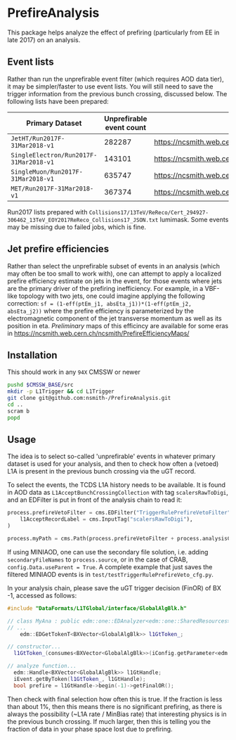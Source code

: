 PrefireAnalysis
===============
This package helps analyze the effect of prefiring (particularly from EE in late 2017) on an analysis.

## Event lists
Rather than run the unprefirable event filter (which requires AOD data tier), it may be simpler/faster to use event lists.
You will still need to save the trigger information from the previous bunch crossing, discussed below.
The following lists have been prepared:

| Primary Dataset | Unprefirable event count | ROOT file |
| --- | --- | --- |
| `JetHT/Run2017F-31Mar2018-v1` | 282287 | https://ncsmith.web.cern.ch/ncsmith/UnprefirableEventLists/JetHT_Run2017F_unprefirableEvents.root |
| `SingleElectron/Run2017F-31Mar2018-v1` | 143101 | https://ncsmith.web.cern.ch/ncsmith/UnprefirableEventLists/SingleElectron_Run2017F_unprefirableEvents.root |
| `SingleMuon/Run2017F-31Mar2018-v1` | 635747 | https://ncsmith.web.cern.ch/ncsmith/UnprefirableEventLists/SingleMuon_Run2017F_unprefirableEvents.root |
| `MET/Run2017F-31Mar2018-v1` | 367374 | https://ncsmith.web.cern.ch/ncsmith/UnprefirableEventLists/MET_Run2017F_unprefirableEvents.root |

Run2017 lists prepared with `Collisions17/13TeV/ReReco/Cert_294927-306462_13TeV_EOY2017ReReco_Collisions17_JSON.txt` lumimask.
Some events may be missing due to failed jobs, which is fine.

## Jet prefire efficiencies
Rather than select the unprefirable subset of events in an analysis (which may often be too small to work with), one can attempt
to apply a localized prefire efficiency estimate on jets in the event, for those events where jets are the primary driver of the prefiring
inefficiency.  For example, in a VBF-like topology with two jets, one could imagine applying the following correction:
`sf = (1-eff(ptEm_j1, absEta_j1))*(1-eff(ptEm_j2, absEta_j2))` where the prefire efficiency is parameterized by the electromagnetic
component of the jet transverse momentum as well as its position in eta.  _Preliminary_ maps of this efficincy are available for
some eras in https://ncsmith.web.cern.ch/ncsmith/PrefireEfficiencyMaps/

## Installation
This should work in any `94X` CMSSW or newer
```bash
pushd $CMSSW_BASE/src
mkdir -p L1Trigger && cd L1Trigger
git clone git@github.com:nsmith-/PrefireAnalysis.git
cd ..
scram b
popd
```

## Usage
The idea is to select so-called 'unprefirable' events in whatever primary dataset is used for your analysis,
and then to check how often a (vetoed) L1A is present in the previous bunch crossing via the uGT record.

To select the events, the TCDS L1A history needs to be available.  It is found in AOD data as `L1AcceptBunchCrossingCollection`
with tag `scalersRawToDigi`, and an EDFilter is put in front of the analysis chain to read it: 
```python
process.prefireVetoFilter = cms.EDFilter("TriggerRulePrefireVetoFilter",
    l1AcceptRecordLabel = cms.InputTag("scalersRawToDigi"),
)

process.myPath = cms.Path(process.prefireVetoFilter + process.analysisChain)
```
If using MINIAOD, one can use the secondary file solution,
i.e. adding `secondaryFileNames` to `process.source`, or in the case of CRAB, `config.Data.useParent = True`.
A complete example that just saves the filtered MINIAOD events is in `test/testTriggerRulePrefireVeto_cfg.py`.

In your analysis chain, please save the uGT trigger decision (FinOR) of BX -1, accessed as follows:
```c++
#include "DataFormats/L1TGlobal/interface/GlobalAlgBlk.h"

// class MyAna : public edm::one::EDAnalyzer<edm::one::SharedResources> {
// ...
    edm::EDGetTokenT<BXVector<GlobalAlgBlk>> l1GtToken_;

// constructor...
  l1GtToken_(consumes<BXVector<GlobalAlgBlk>>(iConfig.getParameter<edm::InputTag>("l1GtSrc")))

// analyze function...
  edm::Handle<BXVector<GlobalAlgBlk>> l1GtHandle;
  iEvent.getByToken(l1GtToken_, l1GtHandle);
  bool prefire = l1GtHandle->begin(-1)->getFinalOR();
```
Then check with final selection how often this is true.  If the fraction is less than about 1%, then this means
there is no significant prefiring, as there is always the possibility (~L1A rate / MinBias rate) that interesting physics is
in the previous bunch crossing.  If much larger, then this is telling you the fraction of data in your phase
space lost due to prefiring.
